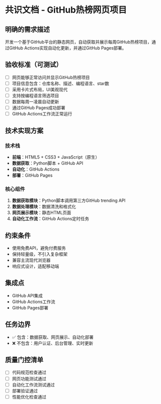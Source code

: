 # 共识文档 - GitHub热榜网页项目

## 明确的需求描述
开发一个基于GitHub平台的静态网页，自动获取并展示每周GitHub热榜项目，通过GitHub Actions实现自动化更新，并通过GitHub Pages部署。

## 验收标准（可测试）
- [ ] 网页能够正常访问并显示GitHub热榜项目
- [ ] 项目信息包含：仓库名称、描述、编程语言、star数
- [ ] 采用卡片式布局，UI美观现代
- [ ] 支持按编程语言筛选项目
- [ ] 数据每周一凌晨自动更新
- [ ] 通过GitHub Pages成功部署
- [ ] GitHub Actions工作流正常运行

## 技术实现方案
### 技术栈
- **前端**：HTML5 + CSS3 + JavaScript（原生）
- **数据获取**：Python脚本 + GitHub API
- **自动化**：GitHub Actions
- **部署**：GitHub Pages

### 核心组件
1. **数据获取模块**：Python脚本调用第三方GitHub trending API
2. **数据处理模块**：数据清洗和格式化
3. **网页展示模块**：静态HTML页面
4. **自动化工作流**：GitHub Actions定时任务

## 约束条件
- 使用免费API，避免付费服务
- 保持轻量级，不引入复杂框架
- 兼容主流现代浏览器
- 响应式设计，适配移动端

## 集成点
- GitHub API集成
- GitHub Actions工作流
- GitHub Pages部署

## 任务边界
- ✅ 包含：数据获取、网页展示、自动化部署
- ❌ 不包含：用户认证、后台管理、实时更新

## 质量门控清单
- [ ] 代码规范检查通过
- [ ] 网页功能测试通过
- [ ] 自动化工作流测试通过
- [ ] 部署验证通过
- [ ] 性能优化检查通过